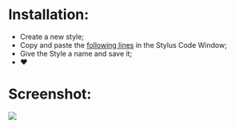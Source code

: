 # Installation:
 - Create a new style;
 - Copy and paste the [following lines](https://raw.githubusercontent.com/MadameSolette/Stylus/master/lichess.org/Light%20Themes/minimalistic-lobby/minimalistic-lobby-light.css) in the Stylus Code Window;
 - Give the Style a name and save it;
 - ❤️

# Screenshot:
<image src="https://github.com/MadameSolette/Stylus/blob/master/lichess.org/Light%20Themes/minimalistic-lobby/images/minimalistic-lobby-light.png">
